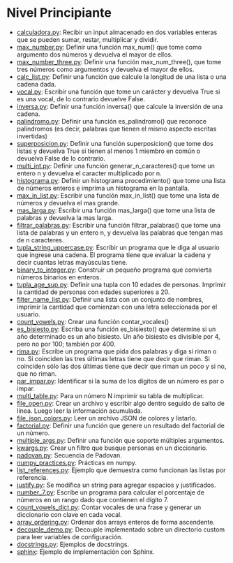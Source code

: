 # Nivel Principiante
- [calculadora.py](calculadora.py): Recibir un input almacenado en dos variables enteras que se pueden sumar, restar, multiplicar y dividir.
- [max_number.py](max_number.py): Definir una función max_num() que tome como argumento dos números y devuelva el mayor de ellos. 
- [max_number_three.py](max_number_three.py): Definir una función max_num_three(), que tome tres números como argumentos y devuelva el mayor de ellos.
- [calc_list.py](calc_list.py): Definir una función que calcule la longitud de una lista o una cadena dada. 
- [vocal.py](vocal.py): Escribir una función que tome un carácter y devuelva True si es una vocal, de lo contrario devuelve False. 
- [inversa.py](inversa.py): Definir una función inversa() que calcule la inversión de una cadena. 
- [palindromo.py](palindromo.py): Definir una función es_palindromo() que reconoce palíndromos (es decir, palabras que tienen el mismo aspecto escritas invertidas) 
- [superposicion.py](superposicion.py): Definir una función superposicion() que tome dos listas y devuelva True si tienen al menos 1 miembro en común o devuelva False de lo contrario.
- [multi_int.py](multi_int.py): Definir una función generar_n_caracteres() que tome un entero n y devuelva el caracter multiplicado por n.
- [histograma.py](histograma.py): Definir un histograma procedimiento() que tome una lista de números enteros e imprima un histograma en la pantalla.
- [max_in_list.py](max_in_list.py): Escribir una función max_in_list() que tome una lista de números y devuelva el mas grande.
- [mas_larga.py](mas_larga.py): Escribir una función mas_larga() que tome una lista de palabras y devuelva la mas larga.
- [filtrar_palabras.py](filtrar_palabras.py): Escribir una función filtrar_palabras() que tome una lista de palabras y un entero n, y devuelva las palabras que tengan mas de n caracteres.
- [tupla_string_uppercase.py](tupla_string_uppercase.py): Escribir un programa que le diga al usuario que ingrese una cadena. El programa tiene que evaluar la cadena y decir cuantas letras mayúsculas tiene.
- [binary_to_integer.py](binary_to_integer.py): Construir un pequeño programa que convierta números binarios en enteros.
- [tupla_age_sup.py](tupla_age_sup.py): Definir una tupla con 10 edades de personas. Imprimir la cantidad de personas con edades superiores a 20.
- [filter_name_list.py](filter_name_list.py): Definir una lista con un conjunto de nombres, imprimir la cantidad que comienzan con una letra seleccionada por el usuario.
- [count_vowels.py](count_vowels.py): Crear una función contar_vocales()
- [es_bisiesto.py](es_bisiesto.py): Escriba una función es_bisiesto() que determine si un año determinado es un año bisiesto. Un año bisiesto es divisible por 4, pero no por 100; también por 400.
- [rima.py](rima.py): Escribe un programa que pida dos palabras y diga si riman o no. Si coinciden las tres últimas letras tiene que decir que riman. Si coinciden sólo las dos últimas tiene que decir que riman un poco y si no, que no riman.
- [par_impar.py](par_impar.py): Identificar si la suma de los dígitos de un número es par o impar.
- [multi_table.py](multi_table.py): Para un número N imprimir su tabla de multiplicar.
- [file_open.py](file_open.py): Crear un archivo y escribir algo dentro seguido de salto de línea. Luego leer la información acumulada.
- [file_json_colors.py](file_json_colors.py): Leer un archivo JSON de colores y listarlo.
- [factorial.py](factorial.py): Definir una función que genere un resultado del factorial de un número.
- [multiple_args.py](multiple_args.py): Definir una función que soporte múltiples argumentos.
- [kwargs.py](kwargs.py): Crear un filtro que busque personas en un diccionario.
- [padovan.py](padovan.py): Secuencia de Padovan.
- [numpy_practices.py](numpy_practices.py): Prácticas en numpy.
- [list_references.py](list_references.py): Ejemplo que demuestra como funcionan las listas por referencia.
- [justify.py](justify.py): Se modifica un string para agregar espacios y justificados.
- [number_7.py](number_7.py): Escribe un programa para calcular el porcentaje de números en un rango dado que contienen el dígito 7.
- [count_vowels_dict.py](count_vowels_dict.py): Contar vocales de una frase y generar un diccionario con clave en cada vocal.
- [array_ordering.py](array_ordering.py): Ordenar dos arrays enteros de forma ascendente.
- [decouple_demo.py](decouple_demo.py): Decouple implementado sobre un directorio custom para leer variables de configuración.
- [docstrings.py](docstrings.py): Ejemplos de docstrings.
- [sphinx](sphinx/source/main.py): Ejemplo de implementación con Sphinx.